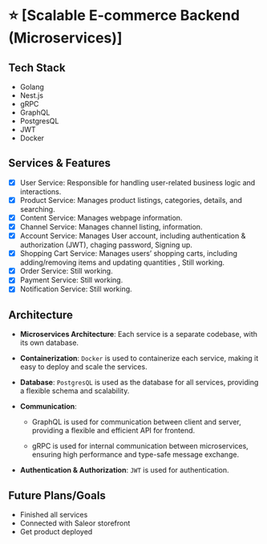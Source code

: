 
# ⭐️ [Scalable E-commerce Backend (Microservices)]

## Tech Stack

- Golang
- Nest.js
- gRPC
- GraphQL
- PostgresQL
- JWT
- Docker


## Services & Features

- [x] User Service: Responsible for handling user-related business logic and interactions.
- [x] Product Service: Manages product listings, categories, details, and searching.
- [x] Content Service: Manages webpage information.
- [x] Channel Service: Manages channel listing, information.
- [x] Account Service: Manages User account, including authentication & authorization (JWT), chaging password, Signing up.
- [x] Shopping Cart Service: Manages users’ shopping carts, including adding/removing items and updating quantities , Still working.
- [x] Order Service: Still working.
- [x] Payment Service: Still working.
- [x] Notification Service: Still working.

## Architecture

- **Microservices Architecture**: Each service is a separate codebase, with its own database.
- **Containerization**: `Docker` is used to containerize each service, making it easy to deploy and scale the services.
- **Database**: `PostgresQL` is used as the database for all services, providing a flexible schema and scalability.
- **Communication**:

  + GraphQL is used for communication between client and server, providing a flexible and efficient API for frontend.

  + gRPC is used for internal communication between microservices, ensuring high performance and type-safe message exchange.
- **Authentication & Authorization**: `JWT` is used for authentication.

## Future Plans/Goals

- Finished all services
- Connected with Saleor storefront
- Get product deployed

